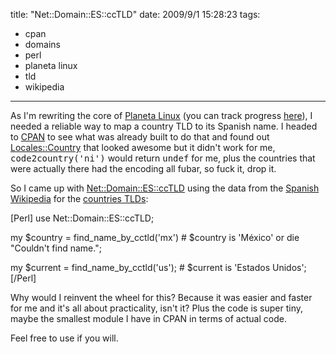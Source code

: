 title: "Net::Domain::ES::ccTLD"
date: 2009/9/1 15:28:23
tags:
- cpan
- domains
- perl
- planeta linux
- tld
- wikipedia
---
As I'm rewriting the core of <a href="http://planetalinux.org">Planeta Linux</a> (you can track progress <a href="http://github.com/axiombox/planetalinux">here</a>), I needed a reliable way to map a country TLD to its Spanish name. I headed to <a href="http://search.cpan.org/">CPAN</a> to see what was already built to do that and found out <a href="http://search.cpan.org/~dmuey/Locales-0.05/lib/Locales/Country.pm">Locales::Country</a> that looked awesome but it didn't work for me, <tt>code2country('ni')</tt> would return <tt>undef</tt> for me, plus the countries that were actually there had the encoding all fubar, so fuck it, drop it.

So I came up with <a href="http://search.cpan.org/dist/Net-Domain-ES-ccTLD/">Net::Domain::ES::ccTLD</a> using the data from the <a href="http://es.wikipedia.org/">Spanish Wikipedia</a> for the <a href="http://es.wikipedia.org/wiki/Dominio_de_nivel_superior_geogr%C3%A1fico">countries TLDs</a>:

[Perl]
use Net::Domain::ES::ccTLD;

my $country = find_name_by_cctld('mx')     # $country is 'México'
  or die "Couldn't find name.";

my $current = find_name_by_cctld('us');    # $current is 'Estados Unidos';
[/Perl]

Why would I reinvent the wheel for this? Because it was easier and faster for me and it's all about practicality, isn't it? Plus the code is super tiny, maybe the smallest module I have in CPAN in terms of actual code.

Feel free to use if you will.